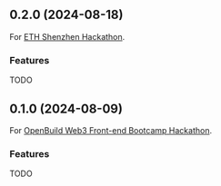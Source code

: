 ## 0.2.0 (2024-08-18)

For [ETH Shenzhen Hackathon](https://build.bewater.xyz/en/campaigns/rK6X-ETH-Shenzhen-Hackathon).

### Features

TODO

## 0.1.0 (2024-08-09)

For [OpenBuild Web3 Front-end Bootcamp Hackathon](https://github.com/openbuildxyz/Web3-Frontend-Bootcamp/tree/main/projects).

### Features

TODO
